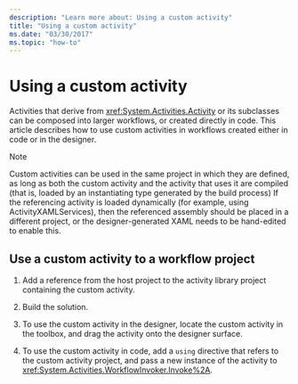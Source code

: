 ```yaml
---
description: "Learn more about: Using a custom activity"
title: "Using a custom activity"
ms.date: "03/30/2017"
ms.topic: "how-to"
---
```

# Using a custom activity

Activities that derive from <xref:System.Activities.Activity> or its subclasses can be composed into larger workflows, or created directly in code. This article describes how to use custom activities in workflows created either in code or in the designer.

> [!NOTE]
> Custom activities can be used in the same project in which they are defined, as long as both the custom activity and the activity that uses it are compiled (that is, loaded by an instantiating type generated by the build process) If the referencing activity is loaded dynamically (for example, using ActivityXAMLServices), then the referenced assembly should be placed in a different project, or the designer-generated XAML needs to be hand-edited to enable this.

## Use a custom activity to a workflow project

1. Add a reference from the host project to the activity library project containing the custom activity.

2. Build the solution.

3. To use the custom activity in the designer, locate the custom activity in the toolbox, and drag the activity onto the designer surface.

4. To use the custom activity in code, add a `using` directive that refers to the custom activity project, and pass a new instance of the activity to <xref:System.Activities.WorkflowInvoker.Invoke%2A>.
